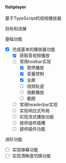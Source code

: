 #### fishplayer

基于TypeScript的视频播放器



目标和进展

基础功能

- [x] 完成基本的播放器功能
  - [x] 获取音视频播放
  - [ ] 常用toolbar实现
    - [x]  暂停播放
    - [x]  音量控制
    - [x]  全屏
    - [ ]  视频轨道
    - [ ]  倍数播放
    - [ ]  截图
  - [ ] 常用headerbar实现
  - [ ] 实现响应式布局
  - [ ] 实现流式播放功能
  - [ ] 提供组件插槽
  - [ ] 提供插件功能

进阶功能

- [ ] 实现弹幕功能
- [ ] 实现清晰度切换功能
